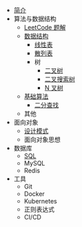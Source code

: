 * [简介](README.md)
* 算法与数据结构
  * [LeetCode 题解](http://jalan.space/leetcode-notebook)
  * [数据结构](algorithm/data-struct/README.md)
    * [线性表](algorithm/data-struct/linear-table/README.md)
    * [散列表](algorithm/data-struct/hash-table/README.md)
    * 树
      * [二叉树](algorithm/data-struct/tree/binary-tree/README.md)
      * [二叉搜索树](algorithm/data-struct/tree/bst/README.md)
      * [N 叉树](algorithm/data-struct/tree/n-ary/README.md)
  * [基础算法](algorithm/al/README.md)
    * [二分查找](algorithm/al/binary-search/README.md)
  * 其他
* 面向对象
  * [设计模式](design/pattern/README.md)
  * 面向对象思想
* 数据库
  * [SQL](db/sql/README.md)
  * MySQL
  * Redis
* 工具
  * Git
  * Docker
  * Kubernetes
  * 正则表达式
  * CI/CD